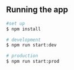 ## Running the app

```bash
#set up
$ npm install

# development
$ npm run start:dev

# production
$ npm run start:prod
